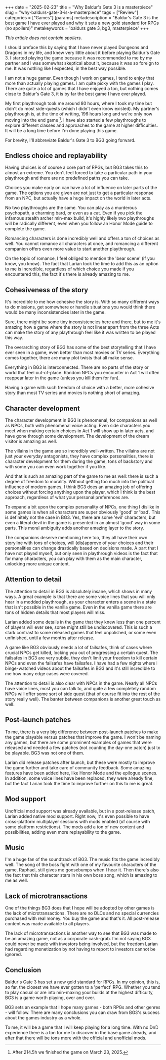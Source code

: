 +++
date = "2025-02-23"
title = "Why Baldur's Gate 3 is a masterpiece"
slug = "why-baldurs-gate-3-is-a-masterpiece"
tags = ["Review"]
categories = ["Games"]
[params]
  metadescription = "Baldur's Gate 3 is the best game I have ever played and why it sets a new gold standard for RPGs (no spoilers)"
  metakeywords = 'baldurs gate 3, bg3, masterpiece'
+++

_This article does not contain spoilers._

I should preface this by saying that I have never played Dungeons and Dragons in my life, and knew very little about it before playing Baldur's Gate 3. I started playing the game because it was recommended to me by my partner and I was somewhat skeptical about it, because it was so foreign to me. It was nothing like I expected, in the best way possible.

I am not a huge gamer. Even though I work on games, I tend to enjoy that more than actually playing games. I am quite picky with the games I play. There are quite a lot of games that I have enjoyed a ton, but nothing comes close to Baldur's Gate 3, it is by far the best game I have ever played.

My first playthrough took me around 80 hours, where I took my time but didn't do most side-quests (which I didn't even know existed). My partner's playthrough is, at the time of writing, 196 hours long and we're only now moving into the end game [^finished]. I have also started a few playthroughs to explore different classes and approaches to the game at higher difficulties. It will be a long time before I'm done playing this game.

[^finished]: After 214.5h we finished the game on March 23, 2025.

For brevity, I'll abbreviate Baldur's Gate 3 to BG3 going forward.

## Endless choice and replayability

Having choices is of course a core part of RPGs, but BG3 takes this to almost an extreme. You don't feel forced to take a particular path in your playthrough and there are no predefined paths you can take.

Choices you make early on can have a lot of influence on later parts of the game. The options you are given are not just to get a particular response from an NPC, but actually have a huge impact on the world in later acts.

No two playthroughs are the same. You can play as a murderous psychopath, a charming bard, or even as a cat. Even if you pick the infamous stealth archer min-max build, it's highly likely two playthroughs will be radically different, even when you follow an Honor Mode guide to complete the game.

Romancing characters is done incredibly well and offers a ton of choices as well. You cannot romance all characters at once, and romancing a different companion offers even more value to start another playthrough.

On the topic of romance, I feel obliged to mention the 'bear scene' (if you know, you know). The fact that Larian took the time to add this as an option to me is incredible, regardless of which choice you made if you encountered this, the fact it's there is already amazing to me.

## Cohesiveness of the story

It's incredible to me how cohesive the story is. With so many different ways to do missions, get somewhere or handle situations you would think there would be many inconsistencies later in the game.

Sure, there might be some tiny inconsistencies here and there, but to me it's amazing how a game where the story is not linear apart from the three Acts can make the story of any playthrough feel like it was written to be played this way.

The overarching story of BG3 has some of the best storytelling that I have ever seen in a game, even better than most movies or TV series. Everything comes together, there are many plot twists that all make sense.

Everything in BG3 is interconnected. There are no parts of the story or world that feel out-of-place. Random NPCs you encounter in Act 1 will often reappear later in the game (unless you kill them for fun).

Having a game with such freedom of choice with a better, more cohesive story than most TV series and movies is nothing short of amazing.

## Character development

The character development in BG3 is phenomenal, for companions as well as NPCs, both with phenomenal voice acting. Even side characters you meet when making certain choices in Act 1 will show up in later acts, and have gone through some development. The development of the dream visitor is amazing as well.

The villains in the game are so incredibly well-written. The villains are not just your everyday antagonists, they have complex personalities, there is character development for them during the game, tons of backstory and with some you can even work together if you like.

And that is such an amazing part of the game to me as well: there is such a degree of freedom to morality. Without getting too much into the political influence of modern games, I think BG3 does an amazing job of offering choices without forcing anything upon the player, which I think is the best approach, regardless of what your personal preferences are.

To expand a bit upon the complex personality of NPCs, one thing I dislike in some games is when all characters are super obviously 'good' or 'bad'. This is definitely not the case in BG3. Yes, there are some 'evil' characters, but even a literal devil in the game is presented in an almost 'good' way in some parts. This moral ambiguity adds another amazing layer to the story.

The companions deserve mentioning here too, they all have their own storyline with tons of choices, will (dis)approve of your choices and their personalities can change drastically based on decisions made. A part that I have not played myself, but only seen in playthrough videos is the fact that for many characters, you can play with them as the main character, unlocking more unique content.

## Attention to detail

The attention to detail in BG3 is absolutely insane, which shows in many ways. A great example is that there are some voice lines that you will only hear in a modded playthrough, as your character enters a scene in a state that isn't possible in the vanilla game. Even in the vanilla game there are tons of hidden details that most players will miss.

Larian added some details in the game that they knew less than one percent of players will ever see, some might still be undiscovered. This is such a stark contrast to some released games that feel unpolished, or some even unfinished, until a few months after release.

A game like BG3 obviously needs a lot of failsafes, think of cases where crucial NPCs get killed, locking you out of progressing a certain quest. The failsafes in BG3 are very subtle, they don't limit your freedom to kill certain NPCs and even the failsafes have failsafes. I have had a few nights where I binge-watched videos about the failsafes in BG3 and it's still incredible to me how many edge cases were covered.

The attention to detail is also clear with NPCs in the game. Nearly all NPCs have voice lines, most you can talk to, and quite a few completely random NPCs will offer some sort of side quest (that of course fit into the rest of the story really well). The banter between companions is another great touch as well.

## Post-launch patches

To me, there is a very big difference between post-launch patches to make the game playable versus patches that improve the game. I won't be naming any games, but there are some prominent examples of games that were released and needed a few patches (not counting the day-one patch) just to be playable. BG3 was not one of them.

Larian did release patches after launch, but these were mostly to improve the game further and take care of community feedback. Some amazing features have been added here, like Honor Mode and the epilogue scenes. In addition, some voice lines have been replaced, they were already fine, but the fact Larian took the time to improve further on this to me is great.

## Mod support

Unofficial mod support was already available, but in a post-release patch, Larian added native mod support. Right now, it's even possible to have cross-platform multiplayer sessions with mods enabled (of course with some platform restrictions). The mods add a ton of new content and possibilities, adding even more replayability to the game.

## Music

I'm a huge fan of the soundtrack of BG3. The music fits the game incredibly well. The song of the boss fight with one of my favourite characters of the game, Raphael, still gives me goosebumps when I hear it. Then there's also the fact that this character stars in his own boss song, which is amazing to me as well.

## Lack of microtransactions

One of the things BG3 does that I hope will be adopted by other games is the lack of microtransactions. There are no DLCs and no special currencies purchased with real money. You buy the game and that's it. All post-release content was made available to all players.

The lack of microtransactions is another way to see that BG3 was made to be an amazing game, not as a corporate cash-grab. I'm not saying BG3 could never be made with investors being involved, but the freedom Larian had regarding monetization by not having to report to investors cannot be ignored.

## Conclusion

Baldur's Gate 3 has set a new gold standard for RPGs. In my opinion, this is, so far, the closest we have ever gotten to a 'perfect' RPG. Whether you tend to play casual or are into min-maxing your builds at the highest difficulty, BG3 is a game worth playing, over and over.

BG3 sets an example that I hope many games - both RPGs and other genres - will follow. There are many conclusions you can draw from BG3's success about the games industry as a whole.

To me, it will be a game that I will keep playing for a long time. With no DnD experience there is a ton for me to discover in the base game already, and after that there will be tons more with the official and unofficial mods.
